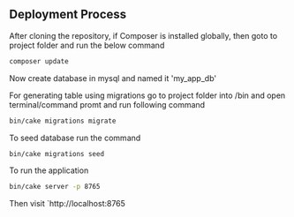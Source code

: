 ## Deployment Process

After cloning the repository, if Composer is installed globally, then goto to project folder and run the below command

```bash
composer update
```

Now create database in mysql and named it 'my_app_db'

For generating table using migrations go to project folder into /bin and open terminal/command promt and run following command

```bash
bin/cake migrations migrate
```

To seed database run the command

```bash
bin/cake migrations seed
```
To  run the application 

```bash
bin/cake server -p 8765
```

Then visit `http://localhost:8765
